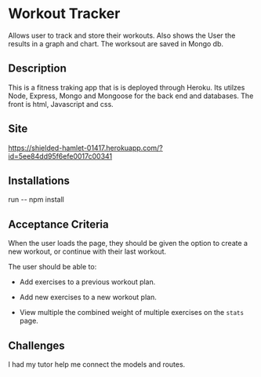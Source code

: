 # Workout Tracker

Allows user to track and store their workouts. Also shows the User the results in a graph and chart. The worksout are saved in Mongo db. 

## Description

This is a fitness traking app that is is deployed through Heroku. Its utilzes Node, Express, Mongo and Mongoose for the back end and databases. The front is html, Javascript and css. 

## Site 

https://shielded-hamlet-01417.herokuapp.com/?id=5ee84dd95f6efe0017c00341


## Installations 

run -- npm install 

## Acceptance Criteria

When the user loads the page, they should be given the option to create a new workout, or continue with their last workout.

The user should be able to:

  * Add exercises to a previous workout plan.

  * Add new exercises to a new workout plan.

  * View multiple the combined weight of multiple exercises on the `stats` page.

## Challenges

I had my tutor help me connect the models and routes. 
